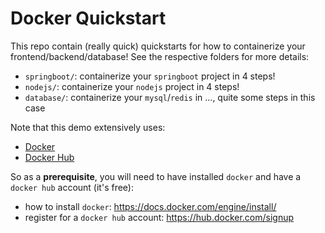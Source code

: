 # Docker Quickstart

This repo contain (really quick) quickstarts for how to containerize your frontend/backend/database! See the respective folders for more details:

- `springboot/`: containerize your `springboot` project in 4 steps!
- `nodejs/`: containerize your `nodejs` project in 4 steps!
- `database/`: containerize your `mysql`/`redis` in ..., quite some steps in this case

Note that this demo extensively uses:
- [Docker](https://www.docker.com/get-started/)
- [Docker Hub](https://hub.docker.com/)

So as a **prerequisite**, you will need to have installed `docker` and have a `docker hub` account (it's free):
- how to install `docker`: https://docs.docker.com/engine/install/
- register for a `docker hub` account: https://hub.docker.com/signup
